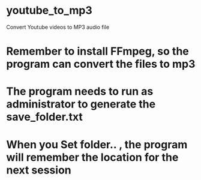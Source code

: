 # youtube_to_mp3
Convert Youtube videos to MP3 audio file

# Remember to install FFmpeg, so the program can convert the files to mp3

# The program needs to run as administrator to generate the save_folder.txt 

# When you Set folder.. ,  the program will remember the location for the next session
	
